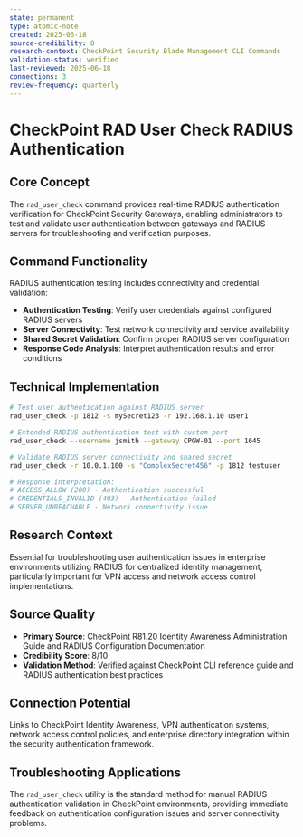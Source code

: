 ```yaml
---
state: permanent
type: atomic-note
created: 2025-06-18
source-credibility: 8
research-context: CheckPoint Security Blade Management CLI Commands
validation-status: verified
last-reviewed: 2025-06-18
connections: 3
review-frequency: quarterly
---
```


# CheckPoint RAD User Check RADIUS Authentication

## Core Concept
The `rad_user_check` command provides real-time RADIUS authentication verification for CheckPoint Security Gateways, enabling administrators to test and validate user authentication between gateways and RADIUS servers for troubleshooting and verification purposes.

## Command Functionality
RADIUS authentication testing includes connectivity and credential validation:
- **Authentication Testing**: Verify user credentials against configured RADIUS servers
- **Server Connectivity**: Test network connectivity and service availability
- **Shared Secret Validation**: Confirm proper RADIUS server configuration
- **Response Code Analysis**: Interpret authentication results and error conditions

## Technical Implementation
```bash
# Test user authentication against RADIUS server
rad_user_check -p 1812 -s mySecret123 -r 192.168.1.10 user1

# Extended RADIUS authentication test with custom port
rad_user_check --username jsmith --gateway CPGW-01 --port 1645

# Validate RADIUS server connectivity and shared secret
rad_user_check -r 10.0.1.100 -s "ComplexSecret456" -p 1812 testuser

# Response interpretation:
# ACCESS_ALLOW (200) - Authentication successful
# CREDENTIALS_INVALID (403) - Authentication failed
# SERVER_UNREACHABLE - Network connectivity issue
```

## Research Context
Essential for troubleshooting user authentication issues in enterprise environments utilizing RADIUS for centralized identity management, particularly important for VPN access and network access control implementations.

## Source Quality
- **Primary Source**: CheckPoint R81.20 Identity Awareness Administration Guide and RADIUS Configuration Documentation
- **Credibility Score**: 8/10
- **Validation Method**: Verified against CheckPoint CLI reference guide and RADIUS authentication best practices

## Connection Potential
Links to CheckPoint Identity Awareness, VPN authentication systems, network access control policies, and enterprise directory integration within the security authentication framework.

## Troubleshooting Applications
The `rad_user_check` utility is the standard method for manual RADIUS authentication validation in CheckPoint environments, providing immediate feedback on authentication configuration issues and server connectivity problems.